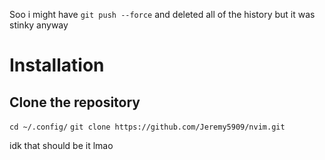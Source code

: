 Soo i might have `git push --force` and deleted all of the history but it was stinky anyway

# Installation

## Clone the repository

`cd ~/.config/`
`git clone https://github.com/Jeremy5909/nvim.git`

idk that should be it lmao
